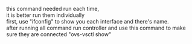 this command needed run each time,  
it is better run them individually   
first, use "ifconfig" to show you each interface and there's name.   
after running all command run controller and use this command to make sure they are connected "ovs-vsctl show"
